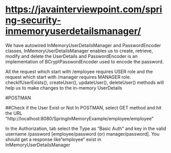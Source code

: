 # https://javainterviewpoint.com/spring-security-inmemoryuserdetailsmanager/

We have autowired InMemoryUserDetailsManager and PasswordEncoder classes, InMemoryUserDetailsManager enables us to create, retrieve, modify and 
delete the UserDetails and PasswordEncoder is an implementation of BCryptPasswordEncoder used to encode the password.

All the request which start with /employee requires USER role and the request which start with /manager requires MANAGER role. 
checkIfUserExists(), createUser(), updateUser(), deleteUser() methods will help us to make changes to the in-memory UserDetails

#POSTMAN

##Check if the User Exist or Not
In POSTMAN,  select GET method and hit the URL “http://localhost:8080/SpringInMemoryExample/employee/employee”

In the Authorization, tab select the Type as “Basic Auth” and key in the valid username /password [employee/password (or) manager/password].
 You should get a response like“employee” exist in InMemoryUserDetailsManager
